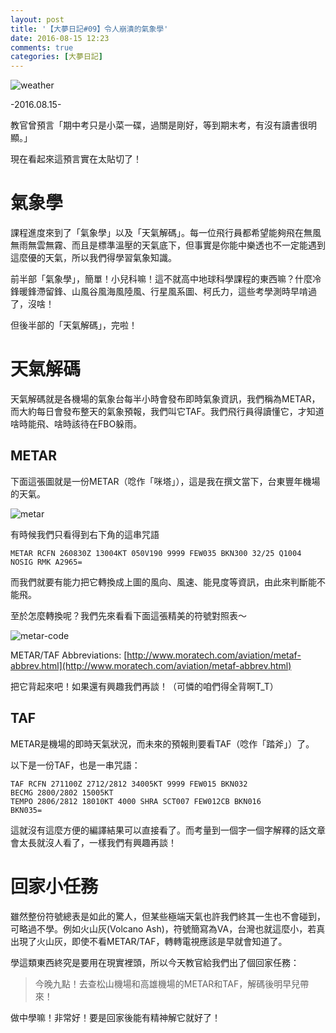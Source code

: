 ```yaml
---
layout: post
title: '【大夢日記#09】令人崩潰的氣象學'
date: 2016-08-15 12:23
comments: true
categories: [大夢日記]
---
```

![weather](https://imgur.com/6reRO3i.jpg)

-2016.08.15-

教官曾預言「期中考只是小菜一碟，過關是剛好，等到期末考，有沒有讀書很明顯。」

現在看起來這預言實在太貼切了！

# 氣象學

課程進度來到了「氣象學」以及「天氣解碼」。每一位飛行員都希望能夠飛在無風無雨無雲無霧、而且是標準溫壓的天氣底下，但事實是你能中樂透也不一定能遇到這麼優的天氣，所以我們得學習氣象知識。

前半部「氣象學」，簡單！小兒科嘛！這不就高中地球科學課程的東西嘛？什麼冷鋒暖鋒滯留鋒、山風谷風海風陸風、行星風系圖、柯氏力，這些考學測時早啃過了，沒啥！

但後半部的「天氣解碼」，完啦！

# 天氣解碼

天氣解碼就是各機場的氣象台每半小時會發布即時氣象資訊，我們稱為METAR，而大約每日會發布整天的氣象預報，我們叫它TAF。我們飛行員得讀懂它，才知道啥時能飛、啥時該待在FBO躲雨。

## METAR

下面這張圖就是一份METAR（唸作「咪塔」），這是我在撰文當下，台東豐年機場的天氣。

![metar](https://imgur.com/H1ZBYib.jpg)

有時候我們只看得到右下角的這串咒語

```
METAR RCFN 260830Z 13004KT 050V190 9999 FEW035 BKN300 32/25 Q1004 NOSIG RMK A2965=
```

而我們就要有能力把它轉換成上圖的風向、風速、能見度等資訊，由此來判斷能不能飛。

至於怎麼轉換呢？我們先來看看下面這張精美的符號對照表～

![metar-code](https://imgur.com/CLkDR9E.jpg)

METAR/TAF Abbreviations: [http://www.moratech.com/aviation/metaf-abbrev.html](http://www.moratech.com/aviation/metaf-abbrev.html)

把它背起來吧！如果還有興趣我們再談！（可憐的咱們得全背啊T_T）

## TAF

METAR是機場的即時天氣狀況，而未來的預報則要看TAF（唸作「踏斧」）了。

以下是一份TAF，也是一串咒語：

```
TAF RCFN 271100Z 2712/2812 34005KT 9999 FEW015 BKN032
BECMG 2800/2802 15005KT
TEMPO 2806/2812 18010KT 4000 SHRA SCT007 FEW012CB BKN016
BKN035=
```

這就沒有這麼方便的編譯結果可以直接看了。而考量到一個字一個字解釋的話文章會太長就沒人看了，一樣我們有興趣再談！

# 回家小任務

雖然整份符號總表是如此的驚人，但某些極端天氣也許我們終其一生也不會碰到，可略過不學。例如火山灰(Volcano Ash)，符號簡寫為VA，台灣也就這麼小，若真出現了火山灰，即使不看METAR/TAF，轉轉電視應該是早就會知道了。

學這類東西終究是要用在現實裡頭，所以今天教官給我們出了個回家任務：

> 今晚九點！去查松山機場和高雄機場的METAR和TAF，解碼後明早兒帶來！

做中學嘛！非常好！要是回家後能有精神解它就好了！